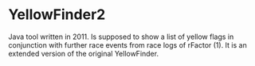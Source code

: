 # YellowFinder2

Java tool written in 2011. Is supposed to show a list of yellow flags in conjunction with further race events from race logs of rFactor (1). It is an extended version of the original YellowFinder.